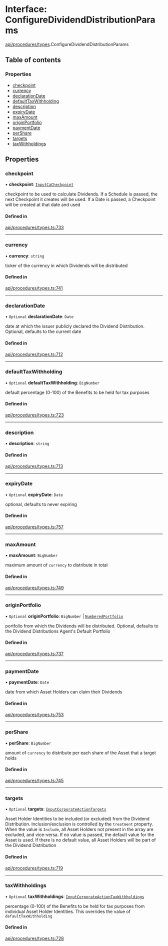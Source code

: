 # Interface: ConfigureDividendDistributionParams

[api/procedures/types](../wiki/api.procedures.types).ConfigureDividendDistributionParams

## Table of contents

### Properties

- [checkpoint](../wiki/api.procedures.types.ConfigureDividendDistributionParams#checkpoint)
- [currency](../wiki/api.procedures.types.ConfigureDividendDistributionParams#currency)
- [declarationDate](../wiki/api.procedures.types.ConfigureDividendDistributionParams#declarationdate)
- [defaultTaxWithholding](../wiki/api.procedures.types.ConfigureDividendDistributionParams#defaulttaxwithholding)
- [description](../wiki/api.procedures.types.ConfigureDividendDistributionParams#description)
- [expiryDate](../wiki/api.procedures.types.ConfigureDividendDistributionParams#expirydate)
- [maxAmount](../wiki/api.procedures.types.ConfigureDividendDistributionParams#maxamount)
- [originPortfolio](../wiki/api.procedures.types.ConfigureDividendDistributionParams#originportfolio)
- [paymentDate](../wiki/api.procedures.types.ConfigureDividendDistributionParams#paymentdate)
- [perShare](../wiki/api.procedures.types.ConfigureDividendDistributionParams#pershare)
- [targets](../wiki/api.procedures.types.ConfigureDividendDistributionParams#targets)
- [taxWithholdings](../wiki/api.procedures.types.ConfigureDividendDistributionParams#taxwithholdings)

## Properties

### checkpoint

• **checkpoint**: [`InputCaCheckpoint`](../wiki/api.entities.Asset.Checkpoints.types#inputcacheckpoint)

checkpoint to be used to calculate Dividends. If a Schedule is passed, the next Checkpoint it creates will be used.
  If a Date is passed, a Checkpoint will be created at that date and used

#### Defined in

[api/procedures/types.ts:733](https://github.com/PolymeshAssociation/polymesh-sdk/blob/95e180d2/src/api/procedures/types.ts#L733)

___

### currency

• **currency**: `string`

ticker of the currency in which Dividends will be distributed

#### Defined in

[api/procedures/types.ts:741](https://github.com/PolymeshAssociation/polymesh-sdk/blob/95e180d2/src/api/procedures/types.ts#L741)

___

### declarationDate

• `Optional` **declarationDate**: `Date`

date at which the issuer publicly declared the Dividend Distribution. Optional, defaults to the current date

#### Defined in

[api/procedures/types.ts:712](https://github.com/PolymeshAssociation/polymesh-sdk/blob/95e180d2/src/api/procedures/types.ts#L712)

___

### defaultTaxWithholding

• `Optional` **defaultTaxWithholding**: `BigNumber`

default percentage (0-100) of the Benefits to be held for tax purposes

#### Defined in

[api/procedures/types.ts:723](https://github.com/PolymeshAssociation/polymesh-sdk/blob/95e180d2/src/api/procedures/types.ts#L723)

___

### description

• **description**: `string`

#### Defined in

[api/procedures/types.ts:713](https://github.com/PolymeshAssociation/polymesh-sdk/blob/95e180d2/src/api/procedures/types.ts#L713)

___

### expiryDate

• `Optional` **expiryDate**: `Date`

optional, defaults to never expiring

#### Defined in

[api/procedures/types.ts:757](https://github.com/PolymeshAssociation/polymesh-sdk/blob/95e180d2/src/api/procedures/types.ts#L757)

___

### maxAmount

• **maxAmount**: `BigNumber`

maximum amount of `currency` to distribute in total

#### Defined in

[api/procedures/types.ts:749](https://github.com/PolymeshAssociation/polymesh-sdk/blob/95e180d2/src/api/procedures/types.ts#L749)

___

### originPortfolio

• `Optional` **originPortfolio**: `BigNumber` \| [`NumberedPortfolio`](../wiki/api.entities.NumberedPortfolio.NumberedPortfolio)

portfolio from which the Dividends will be distributed. Optional, defaults to the Dividend Distributions Agent's Default Portfolio

#### Defined in

[api/procedures/types.ts:737](https://github.com/PolymeshAssociation/polymesh-sdk/blob/95e180d2/src/api/procedures/types.ts#L737)

___

### paymentDate

• **paymentDate**: `Date`

date from which Asset Holders can claim their Dividends

#### Defined in

[api/procedures/types.ts:753](https://github.com/PolymeshAssociation/polymesh-sdk/blob/95e180d2/src/api/procedures/types.ts#L753)

___

### perShare

• **perShare**: `BigNumber`

amount of `currency` to distribute per each share of the Asset that a target holds

#### Defined in

[api/procedures/types.ts:745](https://github.com/PolymeshAssociation/polymesh-sdk/blob/95e180d2/src/api/procedures/types.ts#L745)

___

### targets

• `Optional` **targets**: [`InputCorporateActionTargets`](../wiki/types#inputcorporateactiontargets)

Asset Holder Identities to be included (or excluded) from the Dividend Distribution. Inclusion/exclusion is controlled by the `treatment`
  property. When the value is `Include`, all Asset Holders not present in the array are excluded, and vice-versa. If no value is passed,
  the default value for the Asset is used. If there is no default value, all Asset Holders will be part of the Dividend Distribution

#### Defined in

[api/procedures/types.ts:719](https://github.com/PolymeshAssociation/polymesh-sdk/blob/95e180d2/src/api/procedures/types.ts#L719)

___

### taxWithholdings

• `Optional` **taxWithholdings**: [`InputCorporateActionTaxWithholdings`](../wiki/types#inputcorporateactiontaxwithholdings)

percentage (0-100) of the Benefits to be held for tax purposes from individual Asset Holder Identities.
  This overrides the value of `defaultTaxWithholding`

#### Defined in

[api/procedures/types.ts:728](https://github.com/PolymeshAssociation/polymesh-sdk/blob/95e180d2/src/api/procedures/types.ts#L728)
